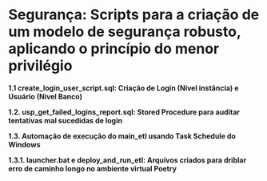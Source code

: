 # Segurança: Scripts para a criação de um modelo de segurança robusto, aplicando o princípio do menor privilégio

**1.1 create_login_user_script.sql: Criação de Login (Nível instância) e Usuário (Nível Banco)**

**1.2. usp_get_failed_logins_report.sql: Stored Procedure para auditar tentativas mal sucedidas de login**

**1.3. Automação de execução do main_etl usando Task Schedule do Windows**

**1.3.1. launcher.bat e deploy_and_run_etl: Arquivos criados para driblar erro de caminho longo no ambiente virtual Poetry**
